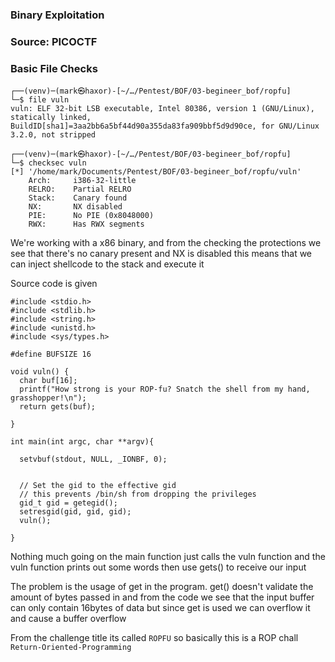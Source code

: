 ### Binary Exploitation

### Source: PICOCTF

### Basic File Checks

```
┌──(venv)─(mark㉿haxor)-[~/…/Pentest/BOF/03-begineer_bof/ropfu]
└─$ file vuln
vuln: ELF 32-bit LSB executable, Intel 80386, version 1 (GNU/Linux), statically linked, BuildID[sha1]=3aa2bb6a5bf44d90a355da83fa909bbf5d9d90ce, for GNU/Linux 3.2.0, not stripped
                                                                                                        
┌──(venv)─(mark㉿haxor)-[~/…/Pentest/BOF/03-begineer_bof/ropfu]
└─$ checksec vuln
[*] '/home/mark/Documents/Pentest/BOF/03-begineer_bof/ropfu/vuln'
    Arch:     i386-32-little
    RELRO:    Partial RELRO
    Stack:    Canary found
    NX:       NX disabled
    PIE:      No PIE (0x8048000)
    RWX:      Has RWX segments
```

We're working with a x86 binary, and from the checking the protections we see that there's no canary present and NX is disabled this means that we can inject shellcode to the stack and execute it

Source code is given

```
#include <stdio.h>
#include <stdlib.h>
#include <string.h>
#include <unistd.h>
#include <sys/types.h>

#define BUFSIZE 16

void vuln() {
  char buf[16];
  printf("How strong is your ROP-fu? Snatch the shell from my hand, grasshopper!\n");
  return gets(buf);

}

int main(int argc, char **argv){

  setvbuf(stdout, NULL, _IONBF, 0);
  

  // Set the gid to the effective gid
  // this prevents /bin/sh from dropping the privileges
  gid_t gid = getegid();
  setresgid(gid, gid, gid);
  vuln();
  
}
```

Nothing much going on the main function just calls the vuln function and the vuln function prints out some words then use gets() to receive our input

The problem is the usage of get in the program. get() doesn't validate the amount of bytes passed in and from the code we see that the input buffer can only contain 16bytes of data but since get is used we can overflow it and cause a buffer overflow

From the challenge title its called `ROPFU` so basically this is a ROP chall `Return-Oriented-Programming` 


